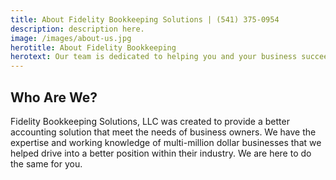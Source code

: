 ```yaml
---
title: About Fidelity Bookkeeping Solutions | (541) 375-0954
description: description here.
image: /images/about-us.jpg
herotitle: About Fidelity Bookkeeping
herotext: Our team is dedicated to helping you and your business succeed.
---
```


## Who Are We?

Fidelity Bookkeeping Solutions, LLC was created to provide a better accounting solution that meet the needs of business owners. We have the expertise and working knowledge of multi-million dollar businesses that we helped drive into a better position within their industry. We are here to do the same for you. 